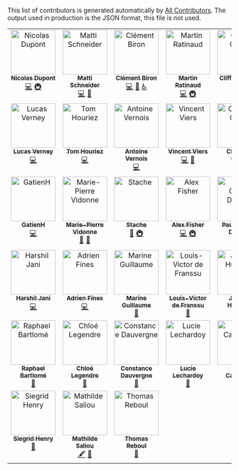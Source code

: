 This list of contributors is generated automatically by [All Contributors](https://allcontributors.org/). The output used in production is the JSON format, this file is not used.

<!-- ALL-CONTRIBUTORS-LIST:START - Do not remove or modify this section -->
<!-- prettier-ignore-start -->
<!-- markdownlint-disable -->
<table>
  <tbody>
    <tr>
      <td align="center" valign="top" width="14.28%"><a href="https://github.com/Ndpnt"><img src="https://avatars.githubusercontent.com/u/1098708?v=4?s=100" width="100px;" alt="Nicolas Dupont"/><br /><sub><b>Nicolas Dupont</b></sub></a><br /><a href="https://github.com/OpenTermsArchive/opentermsarchive.org/commits?author=Ndpnt" title="Code">💻</a> <a href="#infra-Ndpnt" title="Infrastructure (Hosting, Build-Tools, etc)">🚇</a></td>
      <td align="center" valign="top" width="14.28%"><a href="https://mattischneider.fr"><img src="https://avatars.githubusercontent.com/u/222463?v=4?s=100" width="100px;" alt="Matti Schneider"/><br /><sub><b>Matti Schneider</b></sub></a><br /><a href="https://github.com/OpenTermsArchive/opentermsarchive.org/commits?author=MattiSG" title="Code">💻</a> <a href="#projectManagement-MattiSG" title="Project Management">📆</a></td>
      <td align="center" valign="top" width="14.28%"><a href="https://www.clementbiron.com"><img src="https://avatars.githubusercontent.com/u/364319?v=4?s=100" width="100px;" alt="Clément Biron"/><br /><sub><b>Clément Biron</b></sub></a><br /><a href="https://github.com/OpenTermsArchive/opentermsarchive.org/commits?author=clementbiron" title="Code">💻</a> <a href="#design-clementbiron" title="Design">🎨</a> <a href="#a11y-clementbiron" title="Accessibility">️️️️♿️</a></td>
      <td align="center" valign="top" width="14.28%"><a href="https://github.com/martinratinaud"><img src="https://avatars.githubusercontent.com/u/4191809?v=4?s=100" width="100px;" alt="Martin Ratinaud"/><br /><sub><b>Martin Ratinaud</b></sub></a><br /><a href="https://github.com/OpenTermsArchive/opentermsarchive.org/commits?author=martinratinaud" title="Code">💻</a> <a href="#infra-martinratinaud" title="Infrastructure (Hosting, Build-Tools, etc)">🚇</a></td>
      <td align="center" valign="top" width="14.28%"><a href="https://github.com/Cli4d"><img src="https://avatars.githubusercontent.com/u/56266330?v=4?s=100" width="100px;" alt="Clifford Ouma"/><br /><sub><b>Clifford Ouma</b></sub></a><br /><a href="https://github.com/OpenTermsArchive/opentermsarchive.org/pulls?q=is%3Apr+reviewed-by%3ACli4d" title="Reviewed Pull Requests">👀</a> <a href="https://github.com/OpenTermsArchive/opentermsarchive.org/commits?author=Cli4d" title="Documentation">📖</a></td>
      <td align="center" valign="top" width="14.28%"><a href="https://github.com/emmanuellar"><img src="https://avatars.githubusercontent.com/u/41474439?v=4?s=100" width="100px;" alt="Amarachi Johnson-Ubah"/><br /><sub><b>Amarachi Johnson-Ubah</b></sub></a><br /><a href="https://github.com/OpenTermsArchive/opentermsarchive.org/pulls?q=is%3Apr+reviewed-by%3Aemmanuellar" title="Reviewed Pull Requests">👀</a> <a href="https://github.com/OpenTermsArchive/opentermsarchive.org/commits?author=emmanuellar" title="Documentation">📖</a></td>
      <td align="center" valign="top" width="14.28%"><a href="https://github.com/michielbdejong"><img src="https://avatars.githubusercontent.com/u/408412?v=4?s=100" width="100px;" alt="Michiel de Jong"/><br /><sub><b>Michiel de Jong</b></sub></a><br /><a href="https://github.com/OpenTermsArchive/opentermsarchive.org/commits?author=michielbdejong" title="Code">💻</a></td>
    </tr>
    <tr>
      <td align="center" valign="top" width="14.28%"><a href="https://github.com/LVerneyPEReN"><img src="https://avatars.githubusercontent.com/u/58298410?v=4?s=100" width="100px;" alt="Lucas Verney"/><br /><sub><b>Lucas Verney</b></sub></a><br /><a href="https://github.com/OpenTermsArchive/opentermsarchive.org/commits?author=LVerneyPEReN" title="Code">💻</a></td>
      <td align="center" valign="top" width="14.28%"><a href="https://github.com/THouriezPEReN"><img src="https://avatars.githubusercontent.com/u/70654947?v=4?s=100" width="100px;" alt="Tom Houriez"/><br /><sub><b>Tom Houriez</b></sub></a><br /><a href="https://github.com/OpenTermsArchive/opentermsarchive.org/commits?author=THouriezPEReN" title="Code">💻</a></td>
      <td align="center" valign="top" width="14.28%"><a href="https://github.com/avernois"><img src="https://avatars.githubusercontent.com/u/765477?v=4?s=100" width="100px;" alt="Antoine Vernois"/><br /><sub><b>Antoine Vernois</b></sub></a><br /><a href="https://github.com/OpenTermsArchive/opentermsarchive.org/commits?author=avernois" title="Code">💻</a></td>
      <td align="center" valign="top" width="14.28%"><a href="https://github.com/vviers"><img src="https://avatars.githubusercontent.com/u/30295971?v=4?s=100" width="100px;" alt="Vincent Viers"/><br /><sub><b>Vincent Viers</b></sub></a><br /><a href="https://github.com/OpenTermsArchive/opentermsarchive.org/commits?author=vviers" title="Code">💻</a> <a href="#data-vviers" title="Data">🔣</a></td>
      <td align="center" valign="top" width="14.28%"><a href="https://github.com/cquest"><img src="https://avatars.githubusercontent.com/u/1202668?v=4?s=100" width="100px;" alt="Christian Quest"/><br /><sub><b>Christian Quest</b></sub></a><br /><a href="#infra-cquest" title="Infrastructure (Hosting, Build-Tools, etc)">🚇</a></td>
      <td align="center" valign="top" width="14.28%"><a href="https://github.com/AaronjSugarman"><img src="https://avatars.githubusercontent.com/u/82889095?v=4?s=100" width="100px;" alt="Aaron Sugarman"/><br /><sub><b>Aaron Sugarman</b></sub></a><br /><a href="https://github.com/OpenTermsArchive/opentermsarchive.org/commits?author=AaronjSugarman" title="Code">💻</a></td>
      <td align="center" valign="top" width="14.28%"><a href="https://github.com/karnauskas"><img src="https://avatars.githubusercontent.com/u/1094012?v=4?s=100" width="100px;" alt="Marius Karnauskas"/><br /><sub><b>Marius Karnauskas</b></sub></a><br /><a href="https://github.com/OpenTermsArchive/opentermsarchive.org/commits?author=karnauskas" title="Code">💻</a></td>
    </tr>
    <tr>
      <td align="center" valign="top" width="14.28%"><a href="https://github.com/GatienH"><img src="https://avatars.githubusercontent.com/u/6501059?v=4?s=100" width="100px;" alt="GatienH"/><br /><sub><b>GatienH</b></sub></a><br /><a href="https://github.com/OpenTermsArchive/opentermsarchive.org/commits?author=GatienH" title="Code">💻</a></td>
      <td align="center" valign="top" width="14.28%"><a href="https://github.com/mvidonne"><img src="https://avatars.githubusercontent.com/u/46820105?v=4?s=100" width="100px;" alt="Marie-Pierre Vidonne"/><br /><sub><b>Marie-Pierre Vidonne</b></sub></a><br /><a href="#data-mvidonne" title="Data">🔣</a> <a href="https://github.com/OpenTermsArchive/opentermsarchive.org/pulls?q=is%3Apr+reviewed-by%3Amvidonne" title="Reviewed Pull Requests">👀</a></td>
      <td align="center" valign="top" width="14.28%"><a href="https://github.com/Amustache"><img src="https://avatars.githubusercontent.com/u/5108539?v=4?s=100" width="100px;" alt="Stache"/><br /><sub><b>Stache</b></sub></a><br /><a href="https://github.com/OpenTermsArchive/opentermsarchive.org/pulls?q=is%3Apr+reviewed-by%3AAmustache" title="Reviewed Pull Requests">👀</a> <a href="#infra-Amustache" title="Infrastructure (Hosting, Build-Tools, etc)">🚇</a></td>
      <td align="center" valign="top" width="14.28%"><a href="https://github.com/afisher3578"><img src="https://avatars.githubusercontent.com/u/92438650?v=4?s=100" width="100px;" alt="Alex Fisher"/><br /><sub><b>Alex Fisher</b></sub></a><br /><a href="https://github.com/OpenTermsArchive/opentermsarchive.org/commits?author=afisher3578" title="Code">💻</a> <a href="#infra-afisher3578" title="Infrastructure (Hosting, Build-Tools, etc)">🚇</a></td>
      <td align="center" valign="top" width="14.28%"><a href="https://github.com/pdehaye"><img src="https://avatars.githubusercontent.com/u/3274335?v=4?s=100" width="100px;" alt="Paul-Olivier Dehaye"/><br /><sub><b>Paul-Olivier Dehaye</b></sub></a><br /><a href="https://github.com/OpenTermsArchive/opentermsarchive.org/commits?author=pdehaye" title="Code">💻</a></td>
      <td align="center" valign="top" width="14.28%"><a href="https://github.com/guillett"><img src="https://avatars.githubusercontent.com/u/1410356?v=4?s=100" width="100px;" alt="Thomas Guillet"/><br /><sub><b>Thomas Guillet</b></sub></a><br /><a href="https://github.com/OpenTermsArchive/opentermsarchive.org/commits?author=guillett" title="Code">💻</a></td>
      <td align="center" valign="top" width="14.28%"><a href="https://github.com/Kissaki"><img src="https://avatars.githubusercontent.com/u/93181?v=4?s=100" width="100px;" alt="Jan Klass"/><br /><sub><b>Jan Klass</b></sub></a><br /><a href="https://github.com/OpenTermsArchive/opentermsarchive.org/commits?author=Kissaki" title="Code">💻</a> <a href="https://github.com/OpenTermsArchive/opentermsarchive.org/pulls?q=is%3Apr+reviewed-by%3AKissaki" title="Reviewed Pull Requests">👀</a></td>
    </tr>
    <tr>
      <td align="center" valign="top" width="14.28%"><a href="https://github.com/Harshil-Jani"><img src="https://avatars.githubusercontent.com/u/79367883?v=4?s=100" width="100px;" alt="Harshil Jani"/><br /><sub><b>Harshil Jani</b></sub></a><br /><a href="https://github.com/OpenTermsArchive/opentermsarchive.org/commits?author=Harshil-Jani" title="Code">💻</a></td>
      <td align="center" valign="top" width="14.28%"><a href="https://github.com/AdrienFines"><img src="https://avatars.githubusercontent.com/u/41912392?v=4?s=100" width="100px;" alt="Adrien Fines"/><br /><sub><b>Adrien Fines</b></sub></a><br /><a href="https://github.com/OpenTermsArchive/opentermsarchive.org/commits?author=AdrienFines" title="Code">💻</a></td>
      <td align="center" valign="top" width="14.28%"><a href="https://twitter.com/marineguillaum"><img src="?s=100" width="100px;" alt="Marine Guillaume"/><br /><sub><b>Marine Guillaume</b></sub></a><br /><a href="#promotion" title="Promotion">📣</a></td>
      <td align="center" valign="top" width="14.28%"><a href="https://twitter.com/lvdefranssu"><img src="?s=100" width="100px;" alt="Louis-Victor de Franssu"/><br /><sub><b>Louis-Victor de Franssu</b></sub></a><br /><a href="#promotion" title="Promotion">📣</a></td>
      <td align="center" valign="top" width="14.28%"><a href="https://twitter.com/hureaux"><img src="?s=100" width="100px;" alt="Jeremy Hureaux"/><br /><sub><b>Jeremy Hureaux</b></sub></a><br /><a href="#promotion" title="Promotion">📣</a></td>
      <td align="center" valign="top" width="14.28%"><a href="https://www.linkedin.com/in/lua-streit/"><img src="?s=100" width="100px;" alt="Luã Streit"/><br /><sub><b>Luã Streit</b></sub></a><br /><a href="#data" title="Data">🔣</a></td>
      <td align="center" valign="top" width="14.28%"><a href="https://www.linkedin.com/in/laurie-liddell-bb4278b3/"><img src="?s=100" width="100px;" alt="Laurie Liddell"/><br /><sub><b>Laurie Liddell</b></sub></a><br /><a href="#data" title="Data">🔣</a></td>
    </tr>
    <tr>
      <td align="center" valign="top" width="14.28%"><a href="https://www.linkedin.com/in/raphael-bartlome-840006164/"><img src="?s=100" width="100px;" alt="Raphael Bartlomé"/><br /><sub><b>Raphael Bartlomé</b></sub></a><br /><a href="#data" title="Data">🔣</a></td>
      <td align="center" valign="top" width="14.28%"><a href="https://www.linkedin.com/in/chlo%C3%A9-legendre-2b014a1a6/"><img src="?s=100" width="100px;" alt="Chloé Legendre"/><br /><sub><b>Chloé Legendre</b></sub></a><br /><a href="#data" title="Data">🔣</a></td>
      <td align="center" valign="top" width="14.28%"><a href="https://www.linkedin.com/in/constance-dauvergne-1811a5192/"><img src="?s=100" width="100px;" alt="Constance Dauvergne"/><br /><sub><b>Constance Dauvergne</b></sub></a><br /><a href="#data" title="Data">🔣</a></td>
      <td align="center" valign="top" width="14.28%"><a href="https://www.linkedin.com/in/lucie-lechardoy-b092b745/"><img src="?s=100" width="100px;" alt="Lucie Lechardoy"/><br /><sub><b>Lucie Lechardoy</b></sub></a><br /><a href="#data" title="Data">🔣</a></td>
      <td align="center" valign="top" width="14.28%"><a href="https://www.linkedin.com/in/paolo-calderoni/"><img src="?s=100" width="100px;" alt="Paolo Calderoni"/><br /><sub><b>Paolo Calderoni</b></sub></a><br /><a href="#data" title="Data">🔣</a></td>
      <td align="center" valign="top" width="14.28%"><a href="https://www.linkedin.com/in/giacomo-stazi-a14a15136/"><img src="?s=100" width="100px;" alt="Giacomo Stazi"/><br /><sub><b>Giacomo Stazi</b></sub></a><br /><a href="#data" title="Data">🔣</a></td>
      <td align="center" valign="top" width="14.28%"><a href="https://twitter.com/Elsa_Trujillo_"><img src="?s=100" width="100px;" alt="Elsa Trujillo"/><br /><sub><b>Elsa Trujillo</b></sub></a><br /><a href="#promotion" title="Promotion">📣</a></td>
    </tr>
    <tr>
      <td align="center" valign="top" width="14.28%"><a href="https://www.linkedin.com/in/siegridhenry/"><img src="?s=100" width="100px;" alt="Siegrid Henry"/><br /><sub><b>Siegrid Henry</b></sub></a><br /><a href="#promotion" title="Promotion">📣</a></td>
      <td align="center" valign="top" width="14.28%"><a href="https://twitter.com/mathildsl"><img src="?s=100" width="100px;" alt="Mathilde Saliou"/><br /><sub><b>Mathilde Saliou</b></sub></a><br /><a href="#content" title="Content">🖋</a> <a href="#data" title="Data">🔣</a></td>
      <td align="center" valign="top" width="14.28%"><a href="https://www.linkedin.com/in/thomas-reboul-29a46569/"><img src="?s=100" width="100px;" alt="Thomas Reboul"/><br /><sub><b>Thomas Reboul</b></sub></a><br /><a href="#data" title="Data">🔣</a></td>
    </tr>
  </tbody>
</table>

<!-- markdownlint-restore -->
<!-- prettier-ignore-end -->

<!-- ALL-CONTRIBUTORS-LIST:END -->

